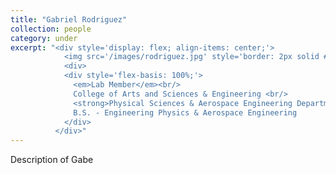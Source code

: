 ```yaml
---
title: "Gabriel Rodriguez"
collection: people
category: under
excerpt: "<div style='display: flex; align-items: center;'>
            <img src='/images/rodriguez.jpg' style='border: 2px solid #ccc; border-radius: 10px; width: 25%; margin-right: 1rem;'>
            <div>
            <div style='flex-basis: 100%;'>
              <em>Lab Member</em><br/>
              College of Arts and Sciences & Engineering <br/>
              <strong>Physical Sciences & Aerospace Engineering Department, ERAU</strong><br/>
              B.S. - Engineering Physics & Aerospace Engineering
            </div>
          </div>"
---
```


Description of Gabe